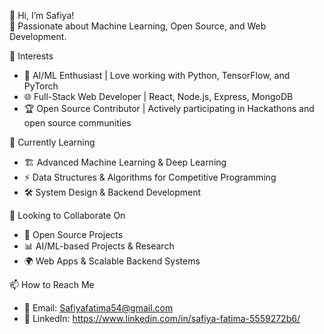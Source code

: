 👋 Hi, I’m Safiya!  
🚀 Passionate about Machine Learning, Open Source, and Web Development.  

👀 Interests    
- 🤖 AI/ML Enthusiast | Love working with Python, TensorFlow, and PyTorch   
- 🌐 Full-Stack Web Developer | React, Node.js, Express, MongoDB  
- 🏆 Open Source Contributor | Actively participating in Hackathons and open source communities
 
🌱 Currently Learning  
- 🏗️ Advanced Machine Learning & Deep Learning  
- ⚡ Data Structures & Algorithms for Competitive Programming  
- 🛠️ System Design & Backend Development  

💞️ Looking to Collaborate On  
- 🎯 Open Source Projects 
- 📊 AI/ML-based Projects & Research  
- 🌍 Web Apps & Scalable Backend Systems  

📫 How to Reach Me  
- 📩 Email: Safiyafatima54@gmail.com
- 💬 LinkedIn: https://www.linkedin.com/in/safiya-fatima-5559272b6/  
<!---
Soha721/Soha721 is a ✨ special ✨ repository because its `README.md` (this file) appears on your GitHub profile.
You can click the Preview link to take a look at your changes.
--->
